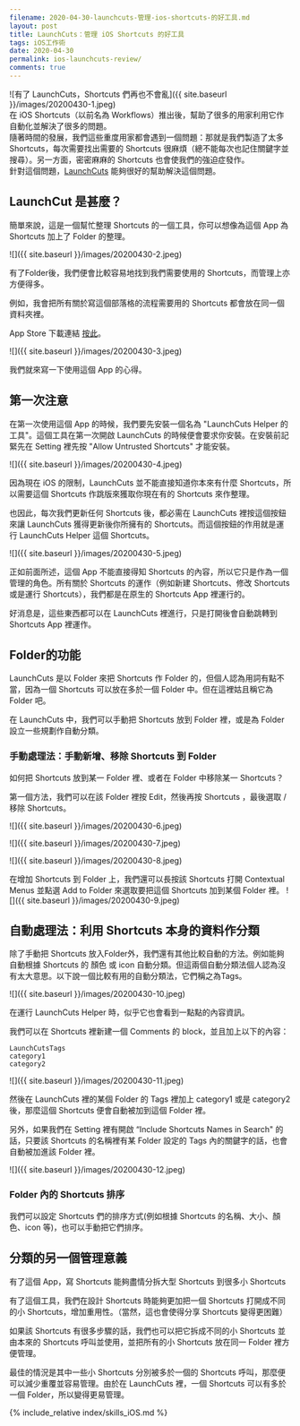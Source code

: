 ```yaml
---
filename: 2020-04-30-launchcuts-管理-ios-shortcuts-的好工具.md
layout: post
title: LaunchCuts：管理 iOS Shortcuts 的好工具
tags: iOS工作術
date: 2020-04-30
permalink: ios-launchcuts-review/
comments: true
---
```


![有了 LaunchCuts，Shortcuts 們再也不會亂]({{ site.baseurl }}/images/20200430-1.jpeg)  
在 iOS Shortcuts（以前名為 Workflows）推出後，幫助了很多的用家利用它作自動化並解決了很多的問題。  
隨著時間的發展，我們這些重度用家都會遇到一個問題：那就是我們製造了太多 Shortcuts，每次需要找出需要的 Shortcuts 很麻煩（總不能每次也記住關鍵字並搜尋）。另一方面，密密麻麻的 Shortcuts 也會使我們的強迫症發作。  
針對這個問題，[LaunchCuts](https://launchcuts.com) 能夠很好的幫助解決這個問題。

## LaunchCut 是甚麼？

簡單來說，這是一個幫忙整理 Shortcuts 的一個工具，你可以想像為這個 App 為 Shortcuts 加上了 Folder 的整理。

![]({{ site.baseurl }}/images/20200430-2.jpeg)

有了Folder後，我們便會比較容易地找到我們需要使用的 Shortcuts，而管理上亦方便得多。

例如，我會把所有關於寫這個部落格的流程需要用的 Shortcuts 都會放在同一個資料夾裡。

App Store 下載連結 [按此](https://apps.apple.com/hk/app/launchcuts/id1489780246?l=en)。

![]({{ site.baseurl }}/images/20200430-3.jpeg)

我們就來寫一下使用這個 App 的心得。

## 第一次注意

在第一次使用這個 App 的時候，我們要先安裝一個名為 "LaunchCuts Helper 的工具"。這個工具在第一次開啟 LaunchCuts 的時候便會要求你安裝。在安裝前記緊先在 Setting 裡先按 "Allow Untrusted Shortcuts" 才能安裝。

![]({{ site.baseurl }}/images/20200430-4.jpeg)

因為現在 iOS 的限制，LaunchCuts 並不能直接知道你本來有什麼 Shortcuts，所以需要這個 Shortcuts 作跳版來獲取你現在有的 Shortcuts 來作整理。

也因此，每次我們更新任何 Shortcuts 後，都必需在 LaunchCuts 裡按這個按鈕來讓 LaunchCuts 獲得更新後你所擁有的 Shortcuts。而這個按鈕的作用就是運行 LaunchCuts Helper 這個 Shortcuts。

![]({{ site.baseurl }}/images/20200430-5.jpeg)

正如前面所述，這個 App 不能直接得知 Shortcuts 的內容，所以它只是作為一個管理的角色。所有關於 Shortcuts 的運作（例如新建 Shortcuts、修改 Shortcuts 或是運行 Shortcuts），我們都是在原生的 Shortcuts App 裡運行的。

好消息是，這些東西都可以在 LaunchCuts 裡進行，只是打開後會自動跳轉到 Shortcuts App 裡運作。

## Folder的功能

LaunchCuts 是以 Folder 來把 Shortcuts 作 Folder 的，但個人認為用詞有點不當，因為一個 Shortcuts 可以放在多於一個 Folder 中。但在這裡姑且稱它為 Folder 吧。

在 LaunchCuts 中，我們可以手動把 Shortcuts 放到 Folder 裡，或是為 Folder 設立一些規劃作自動分類。

### 手動處理法：手動新增、移除 Shortcuts 到 Folder

如何把 Shortcuts 放到某一 Folder 裡、或者在 Folder 中移除某一 Shortcuts？

第一個方法，我們可以在該 Folder 裡按 Edit，然後再按 Shortcuts ，最後選取 / 移除 Shortcuts。

![]({{ site.baseurl }}/images/20200430-6.jpeg)

![]({{ site.baseurl }}/images/20200430-7.jpeg)

![]({{ site.baseurl }}/images/20200430-8.jpeg)

在增加 Shortcuts 到 Folder 上，我們還可以長按該 Shortcuts 打開 Contextual Menus 並點選 Add to Folder 來選取要把這個 Shortcuts 加到某個 Folder 裡。
![]({{ site.baseurl }}/images/20200430-9.jpeg)

## 自動處理法：利用 Shortcuts 本身的資料作分類

除了手動把 Shortcuts 放入Folder外，我們還有其他比較自動的方法。例如能夠自動根據 Shortcuts 的 顏色 或 icon 自動分類。但這兩個自動分類法個人認為沒有太大意思。以下說一個比較有用的自動分類法，它們稱之為Tags。

![]({{ site.baseurl }}/images/20200430-10.jpeg)

在運行 LaunchCuts Helper 時，似乎它也會看到一點點的內容資訊。

我們可以在 Shortcuts 裡新建一個 Comments 的 block，並且加上以下的內容：

	LaunchCutsTags
	category1
	category2

![]({{ site.baseurl }}/images/20200430-11.jpeg)

然後在 LaunchCuts 裡的某個 Folder 的 Tags 裡加上 category1 或是 category2 後，那麼這個 Shortcuts 便會自動被加到這個 Folder 裡。

另外，如果我們在 Setting 裡有開啟 “Include Shortcuts Names in Search" 的話，只要該 Shortcuts 的名稱裡有某 Folder 設定的 Tags 內的關鍵字的話，也會自動被加進該 Folder 裡。

![]({{ site.baseurl }}/images/20200430-12.jpeg)

### Folder 內的 Shortcuts 排序

我們可以設定 Shortcuts 們的排序方式(例如根據 Shortcuts 的名稱、大小、顏色、icon 等)，也可以手動把它們排序。

## 分類的另一個管理意義

有了這個 App，寫 Shortcuts 能夠盡情分拆大型 Shortcuts 到很多小 Shortcuts

有了這個工具，我們在設計 Shortcuts 時能夠更加把一個 Shortcuts 打開成不同的小 Shortcuts，增加重用性。（當然，這也會使得分享 Shortcuts 變得更困難）

如果該 Shortcuts 有很多步驟的話，我們也可以把它拆成不同的小 Shortcuts 並由本來的 Shortcuts 呼叫並使用，並把所有的小 Shortcuts 放在同一 Folder 裡方便管理。

最佳的情況是其中一些小 Shortcuts 分別被多於一個的 Shortcuts 呼叫，那麼便可以減少重覆並容易管理。由於在 LaunchCuts 裡，一個 Shortcuts 可以有多於一個 Folder，所以變得更易管理。

{% include_relative index/skills_iOS.md %}
